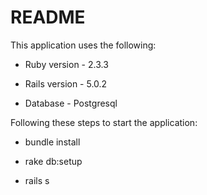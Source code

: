 # README

This application uses the following:

* Ruby version - 2.3.3

* Rails version - 5.0.2

* Database - Postgresql

Following these steps to start the application:

* bundle install

* rake db:setup

* rails s
